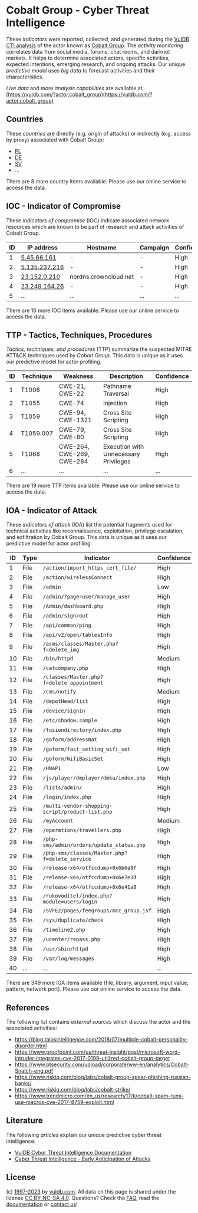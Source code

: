 # Cobalt Group - Cyber Threat Intelligence

These _indicators_ were reported, collected, and generated during the [VulDB CTI analysis](https://vuldb.com/?kb.cti) of the actor known as [Cobalt Group](https://vuldb.com/?actor.cobalt_group). The _activity monitoring_ correlates data from social media, forums, chat rooms, and darknet markets. It helps to determine associated actors, specific activities, expected intentions, emerging research, and ongoing attacks. Our unique _predictive model_ uses _big data_ to forecast activities and their characteristics.

_Live data_ and more _analysis capabilities_ are available at [https://vuldb.com/?actor.cobalt_group](https://vuldb.com/?actor.cobalt_group)

## Countries

These _countries_ are directly (e.g. origin of attacks) or indirectly (e.g. access by proxy) associated with Cobalt Group:

* [PL](https://vuldb.com/?country.pl)
* [DE](https://vuldb.com/?country.de)
* [SV](https://vuldb.com/?country.sv)
* ...

There are 8 more country items available. Please use our online service to access the data.

## IOC - Indicator of Compromise

These _indicators of compromise_ (IOC) indicate associated network resources which are known to be part of research and attack activities of Cobalt Group.

ID | IP address | Hostname | Campaign | Confidence
-- | ---------- | -------- | -------- | ----------
1 | [5.45.66.161](https://vuldb.com/?ip.5.45.66.161) | - | - | High
2 | [5.135.237.216](https://vuldb.com/?ip.5.135.237.216) | - | - | High
3 | [23.152.0.210](https://vuldb.com/?ip.23.152.0.210) | nordns.crowncloud.net | - | High
4 | [23.249.164.26](https://vuldb.com/?ip.23.249.164.26) | - | - | High
5 | ... | ... | ... | ...

There are 16 more IOC items available. Please use our online service to access the data.

## TTP - Tactics, Techniques, Procedures

_Tactics, techniques, and procedures_ (TTP) summarize the suspected MITRE ATT&CK techniques used by _Cobalt Group_. This data is unique as it uses our predictive model for actor profiling.

ID | Technique | Weakness | Description | Confidence
-- | --------- | -------- | ----------- | ----------
1 | T1006 | CWE-21, CWE-22 | Pathname Traversal | High
2 | T1055 | CWE-74 | Injection | High
3 | T1059 | CWE-94, CWE-1321 | Cross Site Scripting | High
4 | T1059.007 | CWE-79, CWE-80 | Cross Site Scripting | High
5 | T1068 | CWE-264, CWE-269, CWE-284 | Execution with Unnecessary Privileges | High
6 | ... | ... | ... | ...

There are 19 more TTP items available. Please use our online service to access the data.

## IOA - Indicator of Attack

These _indicators of attack_ (IOA) list the potential fragments used for technical activities like reconnaissance, exploitation, privilege escalation, and exfiltration by Cobalt Group. This data is unique as it uses our predictive model for actor profiling.

ID | Type | Indicator | Confidence
-- | ---- | --------- | ----------
1 | File | `/action/import_https_cert_file/` | High
2 | File | `/action/wirelessConnect` | High
3 | File | `/admin` | Low
4 | File | `/admin/?page=user/manage_user` | High
5 | File | `/Admin/dashboard.php` | High
6 | File | `/admin/sign/out` | High
7 | File | `/api/common/ping` | High
8 | File | `/api/v2/open/tablesInfo` | High
9 | File | `/asms/classes/Master.php?f=delete_img` | High
10 | File | `/bin/httpd` | Medium
11 | File | `/catcompany.php` | High
12 | File | `/classes/Master.php?f=delete_appointment` | High
13 | File | `/cms/notify` | Medium
14 | File | `/depotHead/list` | High
15 | File | `/device/signin` | High
16 | File | `/etc/shadow.sample` | High
17 | File | `/fusiondirectory/index.php` | High
18 | File | `/goform/addressNat` | High
19 | File | `/goform/fast_setting_wifi_set` | High
20 | File | `/goform/WifiBasicSet` | High
21 | File | `/HNAP1` | Low
22 | File | `/js/player/dmplayer/dmku/index.php` | High
23 | File | `/lists/admin/` | High
24 | File | `/login/index.php` | High
25 | File | `/multi-vendor-shopping-script/product-list.php` | High
26 | File | `/myAccount` | Medium
27 | File | `/operations/travellers.php` | High
28 | File | `/php-sms/admin/orders/update_status.php` | High
29 | File | `/php-sms/classes/Master.php?f=delete_service` | High
30 | File | `/release-x64/otfccdump+0x6b6a8f` | High
31 | File | `/release-x64/otfccdump+0x6e7e3d` | High
32 | File | `/release-x64/otfccdump+0x6e41a8` | High
33 | File | `/rukovoditel/index.php?module=users/login` | High
34 | File | `/SVFE2/pages/feegroups/mcc_group.jsf` | High
35 | File | `/sys/duplicate/check` | High
36 | File | `/timeline2.php` | High
37 | File | `/ucenter/repass.php` | High
38 | File | `/usr/sbin/httpd` | High
39 | File | `/var/log/messages` | High
40 | ... | ... | ...

There are 349 more IOA items available (file, library, argument, input value, pattern, network port). Please use our online service to access the data.

## References

The following list contains _external sources_ which discuss the actor and the associated activities:

* https://blog.talosintelligence.com/2018/07/multiple-cobalt-personality-disorder.html
* https://www.proofpoint.com/us/threat-insight/post/microsoft-word-intruder-integrates-cve-2017-0199-utilized-cobalt-group-target
* https://www.ptsecurity.com/upload/corporate/ww-en/analytics/Cobalt-Snatch-eng.pdf
* https://www.riskiq.com/blog/labs/cobalt-group-spear-phishing-russian-banks/
* https://www.riskiq.com/blog/labs/cobalt-strike/
* https://www.trendmicro.com/en_us/research/17/k/cobalt-spam-runs-use-macros-cve-2017-8759-exploit.html

## Literature

The following _articles_ explain our unique predictive cyber threat intelligence:

* [VulDB Cyber Threat Intelligence Documentation](https://vuldb.com/?kb.cti)
* [Cyber Threat Intelligence - Early Anticipation of Attacks](https://www.scip.ch/en/?labs.20201022)

## License

(c) [1997-2023](https://vuldb.com/?kb.changelog) by [vuldb.com](https://vuldb.com/?kb.about). All data on this page is shared under the license [CC BY-NC-SA 4.0](https://creativecommons.org/licenses/by-nc-sa/4.0/). Questions? Check the [FAQ](https://vuldb.com/?kb.faq), read the [documentation](https://vuldb.com/?kb) or [contact us](https://vuldb.com/?contact)!
